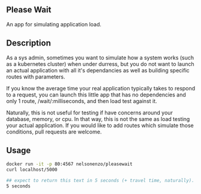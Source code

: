 ## Please Wait
An app for simulating application load.

## Description
As a sys admin, sometimes you want to simulate how a system works (such as a kubernetes cluster) when under durress, 
but you do not want to launch an actual application with all it's dependancies as well as building specific routes with parameters.


If you know the average time your real application typically takes to respond to a request, you can launch this little app that has no dependencies and only 1 route, /wait/:milliseconds, and then load test against it.


Naturally, this is not useful for testing if have concerns around your database, memory, or cpu. In that way, this is not the same as load testing your actual application. If you would like to add routes which simulate those conditions, pull requests are welcome.

## Usage
```sh
docker run -it -p 80:4567 nelsonenzo/pleasewait
curl localhost/5000

## expect to return this text in 5 seconds (+ travel time, naturally).
5 seconds
```
